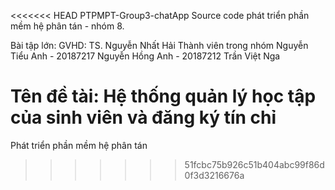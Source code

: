 <<<<<<< HEAD
PTPMPT-Group3-chatApp
Source code phát triển phần mềm hệ phân tán - nhóm 8.

Bài tập lớn: 
GVHD: TS. Nguyễn Nhất Hải
Thành viên trong nhóm
Nguyễn Tiểu Anh - 20187217
Nguyễn Hồng Anh - 20187212
Trần Việt Nga 

Tên đề tài:
Hệ thống quản lý học tập của sinh viên và đăng ký tín chỉ 
=======
Phát triển phần mềm hệ phân tán
>>>>>>> 51fcbc75b926c51b404abc99f86d0f3d3216676a
